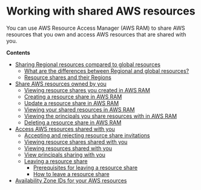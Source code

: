 # Working with shared AWS resources<a name="working-with"></a>

You can use AWS Resource Access Manager \(AWS RAM\) to share AWS resources that you own and access AWS resources that are shared with you\.

**Contents**
+ [Sharing Regional resources compared to global resources](working-with-regional-vs-global.md)
  + [What are the differences between Regional and global resources?](working-with-regional-vs-global.md#regional-resources)
  + [Resource shares and their Regions](working-with-regional-vs-global.md#shares-with-regional-only)
+ [Share AWS resources owned by you](working-with-sharing.md)
  + [Viewing resource shares you created in AWS RAM](working-with-sharing-view-rs.md)
  + [Creating a resource share in AWS RAM](working-with-sharing-create.md)
  + [Update a resource share in AWS RAM](working-with-sharing-update.md)
  + [Viewing your shared resources in AWS RAM](working-with-sharing-view-sr.md)
  + [Viewing the principals you share resources with in AWS RAM](working-with-sharing-view-principals.md)
  + [Deleting a resource share in AWS RAM](working-with-sharing-delete.md)
+ [Access AWS resources shared with you](working-with-shared.md)
  + [Accepting and rejecting resource share invitations](working-with-shared-invitations.md)
  + [Viewing resource shares shared with you](working-with-shared-view-rs.md)
  + [Viewing resources shared with you](working-with-shared-view-sr.md)
  + [View principals sharing with you](working-with-shared-view-principals.md)
  + [Leaving a resource share](working-with-shared-leave.md)
    + [Prerequisites for leaving a resource share](working-with-shared-leave.md#working-with-shared-leave-prerequisites)
    + [How to leave a resource share](working-with-shared-leave.md#working-with-shared-leave-how-to-leave)
+ [Availability Zone IDs for your AWS resources](working-with-az-ids.md)